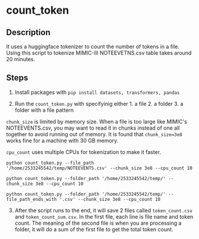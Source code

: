 # count_token
## Description
It uses a huggingface tokenizer to count the number of tokens in a file. Using this script to tokenize MIMIC-III NOTEEVETNS.csv table takes around 20 minutes.

## Steps
1. Install packages with
`pip install datasets, transformers, pandas`

2. Run the `count_token.py` with specifyinig either 1. a file 2. a folder 3. a folder with a file pattern

`chunk_size` is limited by memory size. When a file is too large like MIMIC's NOTEEVENTS.csv, you may want to read it in chunks instead of one all together to avoid running out of memory. It is found that `chunk_size=3e8` works fine for a machine with 30 GB memory.

`cpu_count` uses multiple CPUs for tokenization to make it faster.


`python count_token.py --file_path '/home/2533245542/temp/NOTEEVENTS.csv' --chunk_size 3e8 --cpu_count 10`

`python count_token.py --folder_path '/home/2533245542/temp/' --chunk_size 3e8 --cpu_count 10`

`python count_token.py --folder_path '/home/2533245542/temp/' --file_path_ends_with '.csv' --chunk_size 3e8 --cpu_count 10`

3. After the script runs to the end, it will save 2 files called `token_count.csv` and `token_count_sum.csv`. In the first file, each line is file name and token count. The meaning of the second file is when you are processing a folder, it will do a sum of the first file to get the total token count. 
